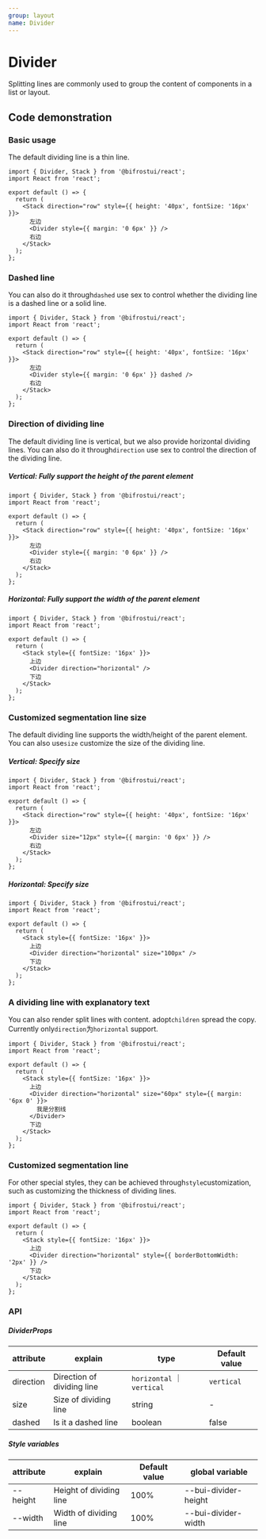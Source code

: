 ```yaml
---
group: layout
name: Divider
---
```


# Divider

Splitting lines are commonly used to group the content of components in a list or layout.

## Code demonstration

### Basic usage

The default dividing line is a thin line.

```tsx
import { Divider, Stack } from '@bifrostui/react';
import React from 'react';

export default () => {
  return (
    <Stack direction="row" style={{ height: '40px', fontSize: '16px' }}>
      左边
      <Divider style={{ margin: '0 6px' }} />
      右边
    </Stack>
  );
};
```

### Dashed line

You can also do it through`dashed` use sex to control whether the dividing line is a dashed line or a solid line.

```tsx
import { Divider, Stack } from '@bifrostui/react';
import React from 'react';

export default () => {
  return (
    <Stack direction="row" style={{ height: '40px', fontSize: '16px' }}>
      左边
      <Divider style={{ margin: '0 6px' }} dashed />
      右边
    </Stack>
  );
};
```

### Direction of dividing line

The default dividing line is vertical, but we also provide horizontal dividing lines.
You can also do it through`direction` use sex to control the direction of the dividing line.

##### Vertical: Fully support the height of the parent element

```tsx
import { Divider, Stack } from '@bifrostui/react';
import React from 'react';

export default () => {
  return (
    <Stack direction="row" style={{ height: '40px', fontSize: '16px' }}>
      左边
      <Divider style={{ margin: '0 6px' }} />
      右边
    </Stack>
  );
};
```

##### Horizontal: Fully support the width of the parent element

```tsx
import { Divider, Stack } from '@bifrostui/react';
import React from 'react';

export default () => {
  return (
    <Stack style={{ fontSize: '16px' }}>
      上边
      <Divider direction="horizontal" />
      下边
    </Stack>
  );
};
```

### Customized segmentation line size

The default dividing line supports the width/height of the parent element. You can also use`size` customize the size of the dividing line.

##### Vertical: Specify size

```tsx
import { Divider, Stack } from '@bifrostui/react';
import React from 'react';

export default () => {
  return (
    <Stack direction="row" style={{ height: '40px', fontSize: '16px' }}>
      左边
      <Divider size="12px" style={{ margin: '0 6px' }} />
      右边
    </Stack>
  );
};
```

##### Horizontal: Specify size

```tsx
import { Divider, Stack } from '@bifrostui/react';
import React from 'react';

export default () => {
  return (
    <Stack style={{ fontSize: '16px' }}>
      上边
      <Divider direction="horizontal" size="100px" />
      下边
    </Stack>
  );
};
```

### A dividing line with explanatory text

You can also render split lines with content. adopt`children` spread the copy.
Currently only`direction`为`horizontal` support.

```tsx
import { Divider, Stack } from '@bifrostui/react';
import React from 'react';

export default () => {
  return (
    <Stack style={{ fontSize: '16px' }}>
      上边
      <Divider direction="horizontal" size="60px" style={{ margin: '6px 0' }}>
        我是分割线
      </Divider>
      下边
    </Stack>
  );
};
```

### Customized segmentation line

For other special styles, they can be achieved through`style`customization, such as customizing the thickness of dividing lines.

```tsx
import { Divider, Stack } from '@bifrostui/react';
import React from 'react';

export default () => {
  return (
    <Stack style={{ fontSize: '16px' }}>
      上边
      <Divider direction="horizontal" style={{ borderBottomWidth: '2px' }} />
      下边
    </Stack>
  );
};
```

### API

##### DividerProps

| attribute | explain                    | type                       | Default value |
| --------- | -------------------------- | -------------------------- | ------------- |
| direction | Direction of dividing line | `horizontal` ｜ `vertical` | `vertical`    |
| size      | Size of dividing line      | string                     | -             |
| dashed    | Is it a dashed line        | boolean                    | false         |

##### Style variables

| attribute | explain                 | Default value | global variable      |
| --------- | ----------------------- | ------------- | -------------------- |
| --height  | Height of dividing line | 100%          | --bui-divider-height |
| --width   | Width of dividing line  | 100%          | --bui-divider-width  |

